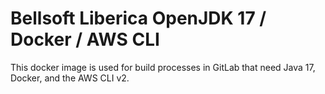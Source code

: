 # Bellsoft Liberica OpenJDK 17 / Docker / AWS CLI

This docker image is used for build processes in GitLab that need Java 17, Docker, and the AWS CLI v2.
